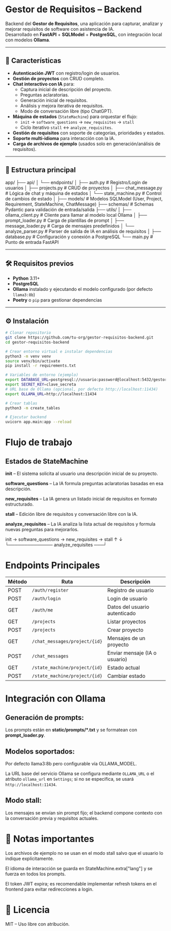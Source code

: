 # Gestor de Requisitos – Backend

Backend del **Gestor de Requisitos**, una aplicación para capturar, analizar y mejorar requisitos de software con asistencia de IA.  
Desarrollado en **FastAPI** + **SQLModel** + **PostgreSQL**, con integración local con modelos **Ollama**.

---

## 🚀 Características

- **Autenticación JWT** con registro/login de usuarios.
- **Gestión de proyectos** con CRUD completo.
- **Chat interactivo con IA** para:
  - Captura inicial de descripción del proyecto.
  - Preguntas aclaratorias.
  - Generación inicial de requisitos.
  - Análisis y mejora iterativa de requisitos.
  - Modo de conversación libre (tipo ChatGPT).
- **Máquina de estados** (`StateMachine`) para orquestar el flujo:
  - `init` → `software_questions` → `new_requisites` → `stall`
  - Ciclo iterativo `stall` ↔ `analyze_requisites`.
- **Gestión de requisitos** con soporte de categorías, prioridades y estados.
- **Soporte multi-idioma** para interacción con la IA.
- **Carga de archivos de ejemplo** (usados solo en generación/análisis de requisitos).

---

## 📂 Estructura principal

app/
├── api/
│ └── endpoints/
│ ├── auth.py # Registro/Login de usuarios
│ ├── projects.py # CRUD de proyectos
│ ├── chat_message.py # Lógica de chat y máquina de estados
│ └── state_machine.py # Control de cambios de estado
│
├── models/ # Modelos SQLModel (User, Project, Requirement, StateMachine, ChatMessage)
├── schemas/ # Schemas Pydantic para validación de entrada/salida
├── utils/
│ ├── ollama_client.py # Cliente para llamar al modelo local Ollama
│ ├── prompt_loader.py # Carga de plantillas de prompt
│ ├── message_loader.py # Carga de mensajes predefinidos
│ └── analyze_parser.py # Parser de salida de IA en análisis de requisitos
│
├── database.py # Configuración y conexión a PostgreSQL
└── main.py # Punto de entrada FastAPI


---

## 🛠 Requisitos previos

- **Python** 3.11+
- **PostgreSQL**
- **Ollama** instalado y ejecutando el modelo configurado (por defecto `llama3:8b`)
- **Poetry** o `pip` para gestionar dependencias

---

## ⚙️ Instalación

```bash
# Clonar repositorio
git clone https://github.com/tu-org/gestor-requisitos-backend.git
cd gestor-requisitos-backend

# Crear entorno virtual e instalar dependencias
python3 -m venv venv
source venv/bin/activate
pip install -r requirements.txt

# Variables de entorno (ejemplo)
export DATABASE_URL=postgresql://usuario:password@localhost:5432/gestorrequisitos
export SECRET_KEY=clave_secreta
# URL base de Ollama (opcional, por defecto http://localhost:11434)
export OLLAMA_URL=http://localhost:11434

# Crear tablas
python3 -m create_tables

# Ejecutar backend
uvicorn app.main:app --reload
```

# Flujo de trabajo
## Estados de StateMachine
**init** – El sistema solicita al usuario una descripción inicial de su proyecto.

**software_questions** – La IA formula preguntas aclaratorias basadas en esa descripción.

**new_requisites** – La IA genera un listado inicial de requisitos en formato estructurado.

**stall** – Edición libre de requisitos y conversación libre con la IA.

**analyze_requisites** – La IA analiza la lista actual de requisitos y formula nuevas preguntas para mejorarlos.

init → software_questions → new_requisites → stall
        ↑                                      ↓
        └────────────── analyze_requisites ───┘

# Endpoints Principales

| Método | Ruta                          | Descripción                   |
| ------ | ----------------------------- | ----------------------------- |
| POST   | `/auth/register`              | Registro de usuario           |
| POST   | `/auth/login`                 | Login de usuario              |
| GET    | `/auth/me`                    | Datos del usuario autenticado |
| GET    | `/projects`                   | Listar proyectos              |
| POST   | `/projects`                   | Crear proyecto                |
| GET    | `/chat_messages/project/{id}` | Mensajes de un proyecto       |
| POST   | `/chat_messages`              | Enviar mensaje (IA o usuario) |
| GET    | `/state_machine/project/{id}` | Estado actual                 |
| POST   | `/state_machine/project/{id}` | Cambiar estado                |


# Integración con Ollama
## Generación de prompts:
Los prompts están en **static/prompts/*.txt** y se formatean con **prompt_loader.py**.

## Modelos soportados:
Por defecto llama3:8b pero configurable vía OLLAMA_MODEL.

La URL base del servicio Ollama se configura mediante `OLLAMA_URL` o el
atributo `ollama_url` en `Settings`; si no se especifica, se usará
`http://localhost:11434`.

## Modo stall:
Los mensajes se envían sin prompt fijo; el backend compone contexto con la conversación previa y requisitos actuales.

# 📌 Notas importantes
Los archivos de ejemplo no se usan en el modo stall salvo que el usuario lo indique explícitamente.

El idioma de interacción se guarda en StateMachine.extra["lang"] y se fuerza en todos los prompts.

El token JWT expira; es recomendable implementar refresh tokens en el frontend para evitar redirecciones a login.

# 📜 Licencia
MIT – Uso libre con atribución.